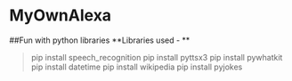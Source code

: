 # MyOwnAlexa
##Fun with python libraries 
**Libraries used - ** 
>pip install speech_recognition
>pip install pyttsx3
>pip install pywhatkit
>pip install datetime
>pip install wikipedia
>pip install pyjokes
